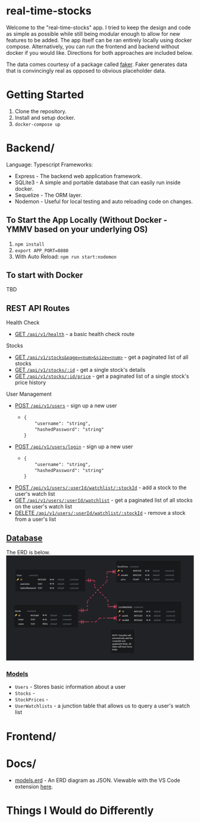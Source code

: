 # real-time-stocks
Welcome to the "real-time-stocks" app. I tried to keep the design and code as simple as possible while still being modular enough to allow for new features to be added. The app itself can be ran entirely locally using docker compose. Alternatively, you can run the frontend and backend without docker if you would like. Directions for both approaches are included below.

The data comes courtesy of a package called [faker](https://www.npmjs.com/package/@faker-js/faker). Faker generates data that is convincingly real as opposed to obvious placeholder data.

# Getting Started
1. Clone the repository.
2. Install and setup docker.
3. `docker-compose up`

# Backend/
Language: Typescript
Frameworks: 
- Express - The backend web application framework.
- SQLite3 - A simple and portable database that can easily run inside docker.
- Sequelize - The ORM layer.
- Nodemon - Useful for local testing and auto reloading code on changes.

## To Start the App Locally (Without Docker - YMMV based on your underlying OS)
1. `npm install`
2. `export APP_PORT=8080`
3. With Auto Reload: `npm run start:nodemon`

## To start with Docker
TBD

## REST API Routes
Health Check
- [GET `/api/v1/health`](backend/src/routes/health/get.ts) - a basic health check route

Stocks
- [GET `/api/v1/stocks&page=<num>&size=<num>`]() - get a paginated list of all stocks
- [GET `/api/v1/stocks/:id`]() - get a single stock's details
- [GET `/api/v1/stocks/:id/price`]() - get a paginated list of a single stock's price history

User Management
- [POST `/api/v1/users`]() - sign up a new user
  - ```
    {
        "username": "string",
        "hashedPassword": "string"
    }
    ```
- [POST `/api/v1/users/login`]() - sign up a new user
  - ```
    {
        "username": "string",
        "hashedPassword": "string"
    }
    ```
- [POST `/api/v1/users/:userId/watchlist/:stockId`]() - add a stock to the user's watch list
- [GET `/api/v1/users/:userId/watchlist`]() - get a paginated list of all stocks on the user's watch list
- [DELETE `/api/v1/users/:userId/watchlist/:stockId`]() - remove a stock from a user's list

## [Database](backend/src/database/)
The ERD is below.
![ERD](docs/erd.png)

### [Models](backend/src/database/models/)
- `Users` - Stores basic information about a user
- `Stocks` -
- `StockPrices` - 
- `UserWatchlists` - a junction table that allows us to query a user's watch list

# Frontend/

# Docs/
- [models.erd](docs/models.erc) - An ERD diagram as JSON. Viewable with the VS Code extension [here](https://marketplace.visualstudio.com/items?itemName=dineug.vuerd-vscode).

# Things I Would do Differently
